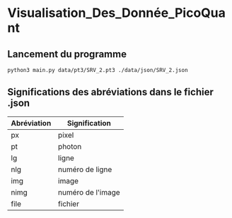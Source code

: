 # Visualisation_Des_Donnée_PicoQuant

## Lancement du programme

```sh
python3 main.py data/pt3/SRV_2.pt3 ./data/json/SRV_2.json
```

## Significations des abréviations dans le fichier .json

| Abréviation | Signification |
| ------ | ------ |
| px | pixel |
| pt | photon |
| lg | ligne |
| nlg | numéro de ligne |
| img | image |
| nimg | numéro de l'image |
| file | fichier |
